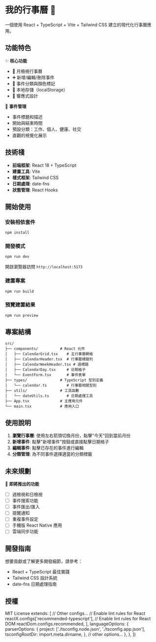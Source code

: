 # 我的行事曆 📅

一個使用 React + TypeScript + Vite + Tailwind CSS 建立的現代化行事曆應用。

## 功能特色

✨ **核心功能**
- 📆 月檢視行事曆
- ➕ 新增/編輯/刪除事件
- 🎨 事件分類與顏色標記
- 💾 本地存儲（localStorage）
- 📱 響應式設計

🎯 **事件管理**
- 事件標題和描述
- 開始與結束時間
- 預設分類：工作、個人、健康、社交
- 直觀的視覺化展示

## 技術棧

- **前端框架**: React 18 + TypeScript
- **建置工具**: Vite
- **樣式框架**: Tailwind CSS
- **日期處理**: date-fns
- **狀態管理**: React Hooks

## 開始使用

### 安裝相依套件

```bash
npm install
```

### 開發模式

```bash
npm run dev
```

開啟瀏覽器訪問 `http://localhost:5173`

### 建置專案

```bash
npm run build
```

### 預覽建置結果

```bash
npm run preview
```

## 專案結構

```
src/
├── components/          # React 元件
│   ├── CalendarGrid.tsx    # 主行事曆網格
│   ├── CalendarHeader.tsx  # 行事曆標題列
│   ├── CalendarWeekHeader.tsx # 週標題
│   ├── CalendarDay.tsx     # 日期格子
│   └── EventForm.tsx       # 事件表單
├── types/               # TypeScript 型別定義
│   └── calendar.ts         # 行事曆相關型別
├── utils/               # 工具函數
│   └── dateUtils.ts        # 日期處理工具
├── App.tsx              # 主應用元件
└── main.tsx             # 應用入口

```

## 使用說明

1. **瀏覽行事曆**: 使用左右箭頭切換月份，點擊"今天"回到當前月份
2. **新增事件**: 點擊"新增事件"按鈕或直接點擊日期格子
3. **編輯事件**: 點擊已存在的事件進行編輯
4. **分類管理**: 為不同事件選擇適當的分類標籤

## 未來規劃

🚀 **即將推出的功能**
- [ ] 週檢視和日檢視
- [ ] 事件搜索功能
- [ ] 事件匯出/匯入
- [ ] 提醒通知
- [ ] 重複事件設定
- [ ] 手機版 React Native 應用
- [ ] 雲端同步功能

## 開發指南

想要貢獻或了解更多開發細節，請參考：
- React + TypeScript 最佳實踐
- Tailwind CSS 設計系統
- date-fns 日期處理指南

## 授權

MIT License
    extends: [
      // Other configs...
      // Enable lint rules for React
      reactX.configs['recommended-typescript'],
      // Enable lint rules for React DOM
      reactDom.configs.recommended,
    ],
    languageOptions: {
      parserOptions: {
        project: ['./tsconfig.node.json', './tsconfig.app.json'],
        tsconfigRootDir: import.meta.dirname,
      },
      // other options...
    },
  },
])
```
